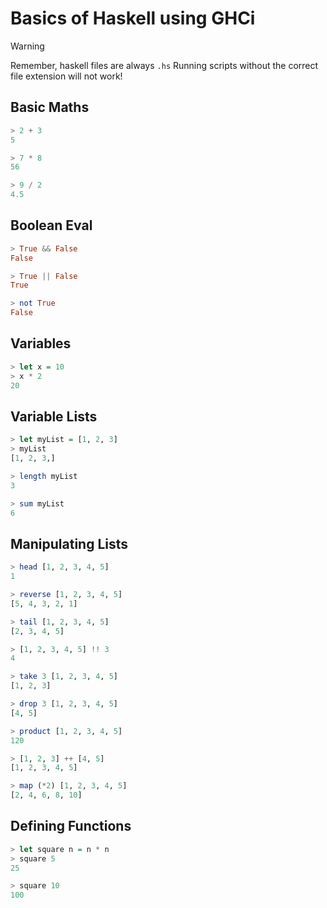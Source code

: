 # Basics of Haskell using GHCi

> [!WARNING]
> Remember, haskell files are always `.hs`
> Running scripts without the correct file extension will not work! 


## Basic Maths
```haskell
> 2 + 3
5

> 7 * 8
56

> 9 / 2
4.5
```

## Boolean Eval
```haskell
> True && False
False

> True || False
True

> not True
False
```

## Variables
```haskell
> let x = 10
> x * 2
20
```

## Variable Lists
```haskell
> let myList = [1, 2, 3]
> myList
[1, 2, 3,]

> length myList
3

> sum myList
6
```

## Manipulating Lists
```haskell
> head [1, 2, 3, 4, 5]
1

> reverse [1, 2, 3, 4, 5]
[5, 4, 3, 2, 1]

> tail [1, 2, 3, 4, 5]
[2, 3, 4, 5]

> [1, 2, 3, 4, 5] !! 3
4

> take 3 [1, 2, 3, 4, 5]
[1, 2, 3]

> drop 3 [1, 2, 3, 4, 5]
[4, 5]

> product [1, 2, 3, 4, 5]
120

> [1, 2, 3] ++ [4, 5]
[1, 2, 3, 4, 5]

> map (*2) [1, 2, 3, 4, 5]
[2, 4, 6, 8, 10]
```

## Defining Functions
```haskell
> let square n = n * n
> square 5
25

> square 10
100
```










